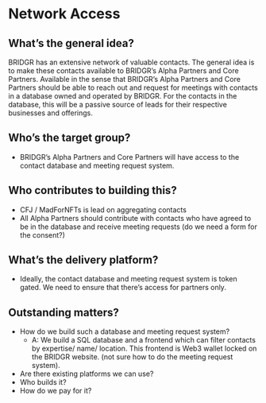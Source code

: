 # Network Access

## What’s the general idea?

BRIDGR has an extensive network of valuable contacts. The general idea is to make these contacts available to BRIDGR’s Alpha Partners and Core Partners. Available in the sense that BRIDGR’s Alpha Partners and Core Partners should be able to reach out and request for meetings with contacts in a database owned and operated by BRIDGR. For the contacts in the database, this will be a passive source of leads for their respective businesses and offerings.&#x20;

## Who’s the target group?

* BRIDGR’s Alpha Partners and Core Partners will have access to the contact database and meeting request system.

## Who contributes to building this?

* CFJ / MadForNFTs is lead on aggregating contacts&#x20;
* All Alpha Partners should contribute with contacts who have agreed to be in the database and receive meeting requests (do we need a form for the consent?)

## What’s the delivery platform?

* Ideally, the contact database and meeting request system is token gated. We need to ensure that there’s access for partners only.

## Outstanding matters?

* How do we build such a database and meeting request system?&#x20;
  * A: We build a SQL database and a frontend which can filter contacts by expertise/ name/ location. This frontend is Web3 wallet locked on the BRIDGR website. (not sure how to do the meeting request system).
* Are there existing platforms we can use?
* Who builds it?
* How do we pay for it?
